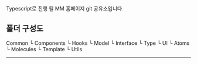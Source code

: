 Typescript로 진행 될 MM 홈페이지 git 공유소입니다

## 폴더 구성도

Common
└ Components
└ Hooks
└ Model
└ Interface
└ Type
└ UI
└ Atoms
└ Molecules
└ Template
└ Utils

---
